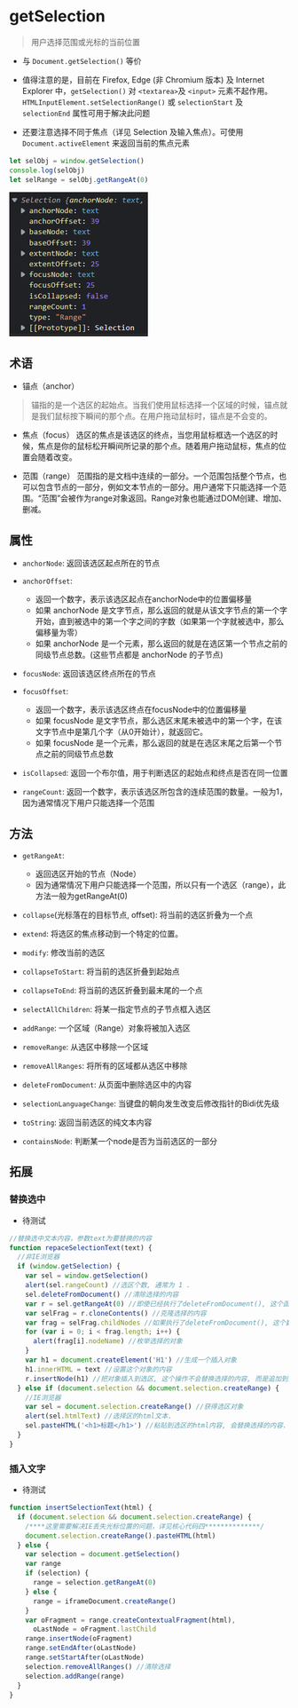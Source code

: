 # getSelection

> 用户选择范围或光标的当前位置

- 与 `Document.getSelection()` 等价
- 值得注意的是，目前在 Firefox, Edge (非 Chromium 版本) 及 Internet Explorer 中，`getSelection()` 对 `<textarea>`及 `<input>` 元素不起作用。 `HTMLInputElement.setSelectionRange()` 或 `selectionStart` 及 `selectionEnd` 属性可用于解决此问题

- 还要注意选择不同于焦点（详见 Selection 及输入焦点）。可使用`Document.activeElement` 来返回当前的焦点元素

```js
let selObj = window.getSelection()
console.log(selObj)
let selRange = selObj.getRangeAt(0)
```

![](./__assets__/getSelection-2022-10-24-16-34-36.png)

## 术语

- 锚点（anchor）

> 锚指的是一个选区的起始点。当我们使用鼠标选择一个区域的时候，锚点就是我们鼠标按下瞬间的那个点。在用户拖动鼠标时，锚点是不会变的。

- 焦点（focus）
  选区的焦点是该选区的终点，当您用鼠标框选一个选区的时候，焦点是你的鼠标松开瞬间所记录的那个点。随着用户拖动鼠标，焦点的位置会随着改变。

- 范围（range）
  范围指的是文档中连续的一部分。一个范围包括整个节点，也可以包含节点的一部分，例如文本节点的一部分。用户通常下只能选择一个范围。“范围”会被作为range对象返回。Range对象也能通过DOM创建、增加、删减。

## 属性

- `anchorNode`: 返回该选区起点所在的节点

- `anchorOffset`:
  - 返回一个数字，表示该选区起点在anchorNode中的位置偏移量
  - 如果 anchorNode 是文字节点，那么返回的就是从该文字节点的第一个字开始，直到被选中的第一个字之间的字数（如果第一个字就被选中，那么偏移量为零）
  - 如果 anchorNode 是一个元素，那么返回的就是在选区第一个节点之前的同级节点总数。(这些节点都是 anchorNode 的子节点)
- `focusNode`: 返回该选区终点所在的节点

- `focusOffset`:

  - 返回一个数字，表示该选区终点在focusNode中的位置偏移量
  - 如果 focusNode 是文字节点，那么选区末尾未被选中的第一个字，在该文字节点中是第几个字（从0开始计），就返回它。
  - 如果 focusNode 是一个元素，那么返回的就是在选区末尾之后第一个节点之前的同级节点总数

- `isCollapsed`: 返回一个布尔值，用于判断选区的起始点和终点是否在同一位置

- `rangeCount`: 返回一个数字，表示该选区所包含的连续范围的数量。一般为1，因为通常情况下用户只能选择一个范围

## 方法

- `getRangeAt`:

  - 返回选区开始的节点（Node）
  - 因为通常情况下用户只能选择一个范围，所以只有一个选区（range），此方法一般为getRangeAt(0)

- `collapse`(光标落在的目标节点, offset): 将当前的选区折叠为一个点

- `extend`: 将选区的焦点移动到一个特定的位置。

- `modify`: 修改当前的选区

- `collapseToStart`: 将当前的选区折叠到起始点

- `collapseToEnd`: 将当前的选区折叠到最末尾的一个点

- `selectAllChildren`: 将某一指定节点的子节点框入选区

- `addRange`: 一个区域（Range）对象将被加入选区

- `removeRange`: 从选区中移除一个区域

- `removeAllRanges`: 将所有的区域都从选区中移除

- `deleteFromDocument`: 从页面中删除选区中的内容

- `selectionLanguageChange`: 当键盘的朝向发生改变后修改指针的Bidi优先级

- `toString`: 返回当前选区的纯文本内容

- `containsNode`: 判断某一个node是否为当前选区的一部分

## 拓展

### 替换选中

- 待测试

```js
//替换选中文本内容，参数text为要替换的内容
function repaceSelectionText(text) {
  //非IE浏览器
  if (window.getSelection) {
    var sel = window.getSelection()
    alert(sel.rangeCount) //选区个数, 通常为 1 .
    sel.deleteFromDocument() //清除选择的内容
    var r = sel.getRangeAt(0) //即使已经执行了deleteFromDocument(), 这个函数仍然返回一个有效对象.
    var selFrag = r.cloneContents() //克隆选择的内容
    var frag = selFrag.childNodes //如果执行了deleteFromDocument(), 这个数组长度将会是 0
    for (var i = 0; i < frag.length; i++) {
      alert(frag[i].nodeName) //枚举选择的对象
    }
    var h1 = document.createElement('H1') //生成一个插入对象
    h1.innerHTML = text //设置这个对象的内容
    r.insertNode(h1) //把对象插入到选区, 这个操作不会替换选择的内容, 而是追加到选区的后面, 所以如果需要普通粘贴的替换效果, 之前执行deleteFromDocument()函数.
  } else if (document.selection && document.selection.createRange) {
    //IE浏览器
    var sel = document.selection.createRange() //获得选区对象
    alert(sel.htmlText) //选择区的html文本.
    sel.pasteHTML('<h1>标题</h1>') //粘贴到选区的html内容, 会替换选择的内容.
  }
}
```

### 插入文字

- 待测试

```js
function insertSelectionText(html) {
  if (document.selection && document.selection.createRange) {
    /****这里需要解决IE丢失光标位置的问题，详见核心代码四**************/
    document.selection.createRange().pasteHTML(html)
  } else {
    var selection = document.getSelection()
    var range
    if (selection) {
      range = selection.getRangeAt(0)
    } else {
      range = iframeDocument.createRange()
    }
    var oFragment = range.createContextualFragment(html),
      oLastNode = oFragment.lastChild
    range.insertNode(oFragment)
    range.setEndAfter(oLastNode)
    range.setStartAfter(oLastNode)
    selection.removeAllRanges() //清除选择
    selection.addRange(range)
  }
}
```
